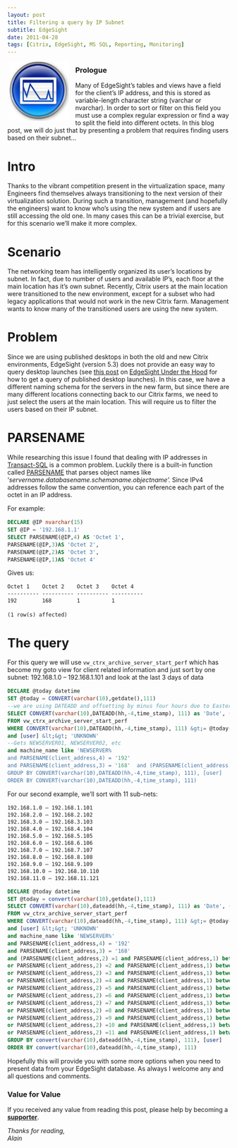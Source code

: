 ```yaml
---
layout: post
title: Filtering a query by IP Subnet
subtitle: EdgeSight
date: 2011-04-28
tags: [Citrix, EdgeSight, MS SQL, Reporting, Monitoring]
---
```

<img style="background-image:none;padding-left:0;padding-right:0;display:inline;float:left;padding-top:0;border:0;margin:0 15px 0 5px;" title="index" src="/assets/img/icons/es-logo.jpg" alt="" width="134" height="134" align="left" border="0" />

### Prologue
Many of EdgeSight’s tables and views have a field for the client’s IP address, and this is stored as variable-length character string (varchar or nvarchar). In order to sort or filter on this field you must use a complex regular expression or find a way to split the field into different octets. In this blog post, we will do just that by presenting a problem that requires finding users based on their subnet…

# Intro
Thanks to the vibrant competition present in the virtualization space, many Engineers find themselves always transitioning to the next version of their virtualization solution. During such a transition, management (and hopefully the engineers) want to know who’s using the new system and if users are still accessing the old one. In many cases this can be a trivial exercise, but for this scenario we’ll make it more complex.

# Scenario
The networking team has intelligently organized its user’s locations by subnet. In fact, due to number of users and available IP’s, each floor at the main location has it’s own subnet. Recently, Citrix users at the main location were transitioned to the new environment, except for a subset who had legacy applications that would not work in the new Citrix farm. Management wants to know many of the transitioned users are using the new system.

# Problem
Since we are using published desktops in both the old and new Citrix environments, EdgeSight (version 5.3) does not provide an easy way to query desktop launches (see <a href="http://edgesightunderthehood.com/2010/08/25/oye-vey-published-desktops-in-edgesight-5-3/" target="_blank">this post</a> on <a href="http://edgesightunderthehood.com/" target="_blank">EdgeSight Under the Hood</a> for how to get a query of published desktop launches). In this case, we have a different naming schema for the servers in the new farm, but since there are many different locations connecting back to our Citrix farms, we need to just select the users at the main location. This will require us to filter the users based on their IP subnet.

# PARSENAME
While researching this issue I found that dealing with IP addresses in <a href="https://secure.wikimedia.org/wikipedia/en/wiki/Transact-SQL" target="_blank">Transact-SQL</a> is a common problem. Luckily there is a built-in function called <a href="http://msdn.microsoft.com/en-us/library/ms188006.aspx" target="_blank">PARSENAME</a> that parses object names like ‘<em>servername.databasename.schemaname.objectname’. </em>Since IPv4 addresses follow the same convention, you can reference each part of the octet in an IP address.

For example:

```sql
DECLARE @IP nvarchar(15)
SET @IP = '192.168.1.1'
SELECT PARSENAME(@IP,4) AS 'Octet 1',
PARSENAME(@IP,3)AS 'Octet 2',
PARSENAME(@IP,2)AS 'Octet 3',
PARSENAME(@IP,1)AS 'Octet 4'
```

Gives us:

```
Octet 1    Octet 2    Octet 3    Octet 4
---------- ---------- ---------- ----------
192        168        1          1

(1 row(s) affected)
```

# The query
For this query we will use `vw_ctrx_archive_server_start_perf` which has become my goto view for client related information and just sort by one subnet: 192.168.1.0 – 192.168.1.101 and look at the last 3 days of data

```sql
DECLARE @today datetime
SET @today = CONVERT(varchar(10),getdate(),111)
--we are using DATEADD and offsetting by minus four hours due to Eastern Daylight Time
SELECT CONVERT(varchar(10),DATEADD(hh,-4,time_stamp), 111) as 'Date', ([user]) as 'User'
FROM vw_ctrx_archive_server_start_perf
WHERE CONVERT(varchar(10),DATEADD(hh,-4,time_stamp), 111) &gt;= @today-3 --past 3 days
and [user] &lt;&gt; 'UNKNOWN'
--Gets NEWSERVER01, NEWSERVER02, etc
and machine_name like 'NEWSERVER%
and PARSENAME(client_address,4) = '192'
and PARSENAME(client_address,3) = '168'  and (PARSENAME(client_address,2) = 1 and PARSENAME(client_address,1) between 0 and 101
GROUP BY CONVERT(varchar(10),DATEADD(hh,-4,time_stamp), 111), [user]
ORDER BY CONVERT(varchar(10),DATEADD(hh,-4,time_stamp), 111)
```

For our second example, we’ll sort with 11 sub-nets:
```
192.168.1.0 – 192.168.1.101
192.168.2.0 – 192.168.2.102
192.168.3.0 – 192.168.3.103
192.168.4.0 – 192.168.4.104
192.168.5.0 – 192.168.5.105
192.168.6.0 – 192.168.6.106
192.168.7.0 – 192.168.7.107
192.168.8.0 – 192.168.8.108
192.168.9.0 – 192.168.9.109
192.168.10.0 – 192.168.10.110
192.168.11.0 – 192.168.11.121
```

```sql
DECLARE @today datetime
SET @today = convert(varchar(10),getdate(),111)
SELECT CONVERT(varchar(10),dateadd(hh,-4,time_stamp), 111) as 'Date', ([user]) as 'User'
FROM vw_ctrx_archive_server_start_perf
WHERE CONVERT(varchar(10),dateadd(hh,-4,time_stamp), 111) &gt;= @today-3
and [user] &lt;&gt; 'UNKNOWN'
and machine_name like 'NEWSERVER%'
and PARSENAME(client_address,4) = '192'
and PARSENAME(client_address,3) = '168'
and (PARSENAME(client_address,2) =1 and PARSENAME(client_address,1) between 0 and 101
or PARSENAME(client_address,2) =2 and PARSENAME(client_address,1) between 0 and 102
or PARSENAME(client_address,2) =3 and PARSENAME(client_address,1) between 0 and 103
or PARSENAME(client_address,2) =4 and PARSENAME(client_address,1) between 0 and 104
or PARSENAME(client_address,2) =5 and PARSENAME(client_address,1) between 0 and 105
or PARSENAME(client_address,2) =6 and PARSENAME(client_address,1) between 0 and 106
or PARSENAME(client_address,2) =7 and PARSENAME(client_address,1) between 0 and 107
or PARSENAME(client_address,2) =8 and PARSENAME(client_address,1) between 0 and 108
or PARSENAME(client_address,2) =9 and PARSENAME(client_address,1) between 0 and 109
or PARSENAME(client_address,2) =10 and PARSENAME(client_address,1) between 0 and 110
or PARSENAME(client_address,2) =11 and PARSENAME(client_address,1) between 0 and 121)
GROUP BY convert(varchar(10),dateadd(hh,-4,time_stamp), 111), [user]
ORDER BY convert(varchar(10),dateadd(hh,-4,time_stamp), 111)
```

Hopefully this will provide you with some more options when you need to present data from your EdgeSight database. As always I welcome any and all questions and comments.

### Value for Value
If you received any value from reading this post, please help by becoming a [**supporter**](https://www.paypal.com/donate?hosted_button_id=73HNLGA2SGLLU).

*Thanks for reading,*  
*Alain*